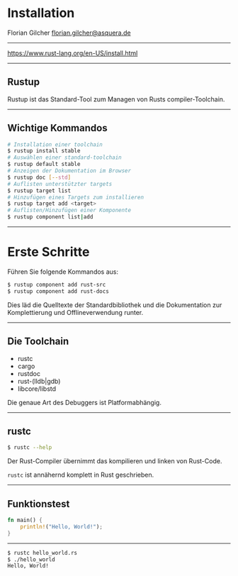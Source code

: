 # Installation

Florian Gilcher <florian.gilcher@asquera.de>

---

https://www.rust-lang.org/en-US/install.html

---

## Rustup

Rustup ist das Standard-Tool zum Managen von Rusts compiler-Toolchain.

---

## Wichtige Kommandos

```sh
# Installation einer toolchain
$ rustup install stable
# Auswählen einer standard-toolchain
$ rustup default stable
# Anzeigen der Dokumentation im Browser
$ rustup doc [--std]
# Auflisten unterstützter targets
$ rustup target list
# Hinzufügen eines Targets zum installieren
$ rustup target add <target>
# Auflisten/Hinzufügen einer Komponente
$ rustup component list|add
```

---

# Erste Schritte

Führen Sie folgende Kommandos aus:

```sh
$ rustup component add rust-src
$ rustup component add rust-docs
```

Dies läd die Quelltexte der Standardbibliothek und
die Dokumentation zur Komplettierung und Offlineverwendung runter.

---

## Die Toolchain

* rustc
* cargo
* rustdoc
* rust-(lldb|gdb)
* libcore/libstd

Die genaue Art des Debuggers ist Platformabhängig.

---

## rustc

```sh
$ rustc --help
```

Der Rust-Compiler übernimmt das kompilieren und linken von Rust-Code.

`rustc` ist annähernd komplett in Rust geschrieben.

---

## Funktionstest

```rust
fn main() {
    println!("Hello, World!");
}
```

---

```sh
$ rustc hello_world.rs
$ ./hello_world
Hello, World!
```

